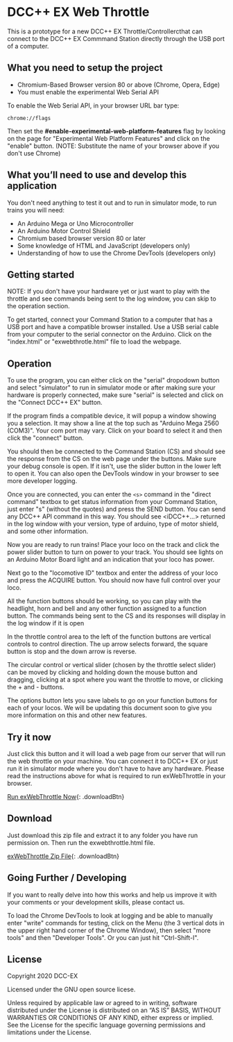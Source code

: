 # DCC++ EX Web Throttle

This is a prototype for a new DCC++ EX Throttle/Controllercthat can connect to the DCC++ EX Commmand Station directly through the USB port of a computer.

## What you need to setup the project

* Chromium-Based Browser version 80 or above
  (Chrome, Opera, Edge)
* You must enable the experimental Web Serial API

To enable the Web Serial API, in your browser URL bar type:

    chrome://flags
    
Then set the **#enable-experimental-web-platform-features** flag by looking on the page for "Experimental Web Platform Features" and click on the "enable" button. (NOTE: Substitute the name of your browser above if you don't use Chrome)

## What you’ll need to use and develop this application

You don't need anything to test it out and to run in simulator mode, to run trains you will need:

* An Arduino Mega or Uno Microcontroller
* An Arduino Motor Control Shield
* Chromium based browser version 80 or later
* Some knowledge of HTML and JavaScript (developers only)
* Understanding of how to use the Chrome DevTools (developers only)


## Getting started

NOTE: If you don't have your hardware yet or just want to play with the throttle
      and see commands being sent to the log window, you can skip to the operation
      section.

To get started, connect your Command Station to a computer that has a USB port and have a compatible browser installed. Use a USB serial cable from your computer to the serial connector on the Arduino. Click on the "index.html" or "exwebthrotle.html" file to load the webpage.


## Operation

To use the program, you can either click on the "serial" dropodown button and select "simulator" to run in simulator mode or after making sure your hardware is properly connected, make sure "serial" is selected and click on the "Connect DCC++ EX" button. 

If the program finds a compatible device, it will popup a window showing you a selection. It may show a line at the top such as "Arduino Mega 2560 (COM3)". Your com port may vary. Click on your board to select it and then click the "connect" button.

You should then be connected to the Command Station (CS) and should see the response from the CS on the web page under the buttons. Make sure your debug console is open. If it isn't, use the slider button in the lower left to open it. You can also open the DevTools window in your browser to see more developer logging.

Once you are connected, you can enter the ``<s>`` command in the "direct command" textbox to get status information from your Command Station, just enter "s" (without the quotes) and press the SEND button. You can send any DCC++ API command in this way. You should see <iDCC++...> returned in the log window with your version, type of arduino, type of motor shield, and some other information.

Now you are ready to run trains! Place your loco on the track and click the power slider button to turn on power to your track. You should see lights on an Arduino Motor Board light and an indication that your loco has power.

Next go to the "locomotive ID" textbox and enter the address of your loco and press the ACQUIRE button. You should now have full control over your loco.

All the function buttons should be working, so you can play with the headlight, horn and bell and any other function assigned to a function button. The commands being sent to the CS and its responses will display in the log window if it is open

In the throttle control area to the left of the function buttons are vertical controls to control direction. The up arrow selects forward, the square button is stop and the down arrow is reverse.

The circular control or vertical slider (chosen by the throttle select slider) can be moved by clicking and holding down the mouse button and dragging, clicking at a spot where you want the throttle to move, or clicking the + and - buttons.

The options button lets you save labels to go on your function buttons for each of your locos. We will be updating this document soon to give you more information on this and other new features.

## Try it now
 
Just click this button and it will load a web page from our server that will run the web throttle on your machine. You can connect it to DCC++ EX or just run it in simulator mode where you don't have to have any hardware. Please read the instructions above for what is required to run exWebThrottle in your browser.

[Run exWebThrottle Now](../exwebthrottle/index.html "Run exWebThrottle Now"){: .downloadBtn}

## Download

Just download this zip file and extract it to any folder you have run permission on. Then run the exwebthrottle.html file.

[exWebThrottle Zip File](https://dcc-ex.com/exwebthrottle/exwebthrottle.zip "exWebthrottle Zip file"){: .downloadBtn}

## Going Further / Developing

If you want to really delve into how this works and help us improve it with your comments or your development skills, please contact us.

To load the Chrome DevTools to look at logging and be able to manually enter "write" commands for testing, click on the Menu (the 3 vertical dots in the upper right hand corner of the Chrome Window), then select "more tools" and then "Developer Tools". Or you can just hit "Ctrl-Shift-I".


## License

Copyright 2020 DCC-EX

Licensed under the GNU open source licese.

Unless required by applicable law or agreed to in writing, software distributed
under the License is distributed on an “AS IS” BASIS, WITHOUT WARRANTIES OR
CONDITIONS OF ANY KIND, either express or implied. See the License for the
specific language governing permissions and limitations under the License.

[DCC-EX]: https://dcc-ex.com

<script src="../../javascripts/platform.js"></script>

